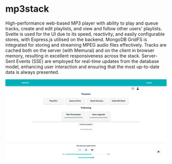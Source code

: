 # mp3stack

High-performance web-based MP3 player with ability to play and queue tracks, create and edit playlists, and view and follow other users' playlists. Svelte is used for the UI due to its speed, reactivity, and easily configurable stores, with Express.js utilised on the backend. MongoDB GridFS is integrated for storing and streaming MPEG audio files effectively. Tracks are cached both on the server (with Memurai) and on the client in browser memory, resulting in excellent responsiveness across the stack. Server-Sent Events (SSE) are employed for real-time updates from the database model, enhancing user interaction and ensuring that the most up-to-date data is always presented.

![Screenshot](images/screenshot.png)
